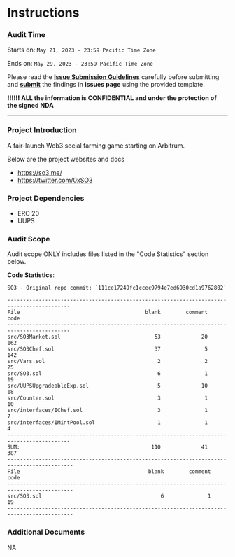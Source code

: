 # Instructions 
### Audit Time
Starts on: `May 21, 2023 - 23:59 Pacific Time Zone`

Ends on: `May 29, 2023 - 23:59 Pacific Time Zone`

Please read the **[Issue Submission Guidelines](./doc/IssueSubmissionGuidelines.md)** carefully before submitting and **[submit](../../issues/new/choose)** the findings in **issues page** using the provided template.

**!!!!!! ALL the information is CONFIDENTIAL and under the protection of the signed NDA**

------

### Project Introduction
A fair-launch Web3 social farming game starting on Arbitrum. 

Below are the project websites and docs 
- https://so3.me/
- https://twitter.com/0xSO3

### Project Dependencies

- ERC 20
- UUPS 

### Audit Scope

Audit scope ONLY includes files listed in the "Code Statistics" section below.

**Code Statistics**:

```
SO3 - Original repo commit: `111ce17249fc1ccec9794e7ed6930cd1a9762802` 

------------------------------------------------------------------------------------------
File                                        blank        comment           code
------------------------------------------------------------------------------------------
src/SO3Market.sol                              53             20            162
src/SO3Chef.sol                                37              5            142
src/Vars.sol                                    2              2             25
src/SO3.sol                                     6              1             19
src/UUPSUpgradeableExp.sol                      5             10             18
src/Counter.sol                                 3              1             10
src/interfaces/IChef.sol                        3              1              7
src/interfaces/IMintPool.sol                    1              1              4
------------------------------------------------------------------------------------------
SUM:                                          110             41            387
-------------------------------------------------------------------------------------------
File                                         blank        comment           code
-------------------------------------------------------------------------------------------
src/SO3.sol                                      6              1             19
-------------------------------------------------------------------------------------------
```

### Additional Documents
NA
